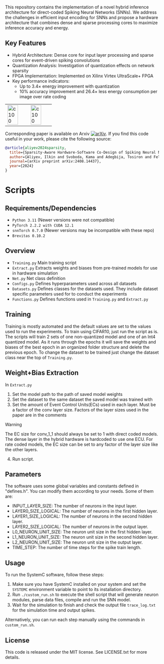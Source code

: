 This repository contains the implementation of a novel hybrid inference architecture for direct-coded Spiking Neural Networks (SNNs). We address the challenges in efficient input encoding for SNNs and propose a hardware architecture that combines dense and sparse processing cores to maximize inference accuracy and energy.
## Key Features
- Hybrid Architecture: Dense core for input layer processing and sparse cores for event-driven spiking convolutions
- Quantization Analysis: Investigation of quantization effects on network sparsity
- FPGA Implementation: Implemented on Xilinx Virtex UltraScale+ FPGA
- Key performance indicators:
  - Up to 3.4× energy improvement with quantization
  - 10% accuracy improvement and 26.4× less energy consumption per image over rate coding

<table style="width: 75%;">
  <tr>
    <td style="width: 50%;"><img src="https://github.com/user-attachments/assets/c742bb29-5308-46f4-926c-755744689190" alt="c100" style="width: 75%;"/></td>
    <td style="width: 50%;"><img src="https://github.com/user-attachments/assets/eba5b992-1937-4a19-b70a-177ca4dd3b10" alt="c100" style="width: 75%;"/></td>
  </tr>
</table>

Corresponding paper is available on Arxiv [![arXiv](https://img.shields.io/badge/arXiv-2310.16745-b31b1b.svg)](https://arxiv.org/pdf/2411.15409). 
If you find this code useful in your work, please cite the following source:


```bibtex
@article{aliyev2024sparsity,
  title={Sparsity-Aware Hardware-Software Co-Design of Spiking Neural Networks: An Overview},
  author={Aliyev, Ilkin and Svoboda, Kama and Adegbija, Tosiron and Fellous, Jean-Marc},
  journal={arXiv preprint arXiv:2408.14437},
  year={2024}
}
```
# Scripts
## Requirements/Dependencies
- `Python 3.11` (Newer versions were not compatible)
- `PyTorch 2.2.2 with CUDA 12.1`
- `snnTorch 0.7.0` (Newer versions may be incompatible with these repo)
- `Brevitas 0.10.2`

## Overview
- `Training.py` Main training script
- `Extract.py` Extracts weights and biases from pre-trained models for use in hardware simulation
- `Net.py` Net class definition
- `Configs.py` Defines hyperparameters used across all datasets
- `Datasets.py` Defines classes for the datasets used. They include dataset specific parameters used for to conduct the experiments
- `Functions.py` Defines functions used in `Training.py` and `Extract.py`

## Training
Training is mostly automated and the default values are set to the values used to run the experiments. To train using CIFAR10, just run the script as is. The scripts will train 2 sets of one non-quantized model and one of an Int4 quantized model. As it runs through the epochs it will save the weights and biases of the best epoch in an organized folder structure and delete the previous epoch. To change the dataset to be trained just change the dataset class near the top of `Training.py`.

## Weight+Bias Extraction
In `Extract.py`
1. Set the model path to the path of saved model weights
2. Set the dataset to the same dataset the saved model was trained with
3. Set the amount of Event Control Units(ECs) used in each layer. Must be a factor of the conv layer size. Factors of the layer sizes used in the paper are in the comments

> [!WARNING]
> The EC size for conv_1_1 should always be set to 1 with direct coded models. The dense layer in the hybrid hardware is hardcoded to use one ECU.
> For rate coded models, the EC size can be set to any factor of the layer size like the other layers.
   
   
4. Run script.


## Parameters

The software uses some global variables and constants defined in "defines.h". You can modify them according to your needs. Some of them are:

- INPUT_LAYER_SIZE: The number of neurons in the input layer.
- LAYER0_SIZE_LOGICAL: The number of neurons in the first hidden layer.
- LAYER1_SIZE_LOGICAL: The number of neurons in the second hidden layer.
- LAYER2_SIZE_LOGICAL: The number of neurons in the output layer.
- L0_NEURON_UNIT_SIZE: The neuron unit size in the first hidden layer.
- L1_NEURON_UNIT_SIZE: The neuron unit size in the second hidden layer.
- L2_NEURON_UNIT_SIZE: The neuron unit size in the output layer.
- TIME_STEP: The number of time steps for the spike train length.

## Usage
To run the SystemC software, follow these steps:

1. Make sure you have SystemC installed on your system and set the `SYSTEMC` environment variable to point to its installation directory.
2. Run `./custom_run.sh` to execute the shell script that will generate neuron modules, parse data files, compile and run the SNN model.
3. Wait for the simulation to finish and check the output file `trace_log.txt` for the simulation time and output spikes.

Alternatively, you can run each step manually using the commands in `custom_run.sh`.

## License
This code is released under the MIT license. See LICENSE.txt for more details.
